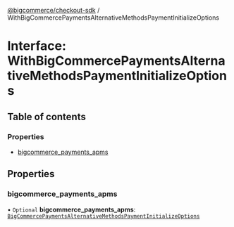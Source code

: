[@bigcommerce/checkout-sdk](../README.md) / WithBigCommercePaymentsAlternativeMethodsPaymentInitializeOptions

# Interface: WithBigCommercePaymentsAlternativeMethodsPaymentInitializeOptions

## Table of contents

### Properties

- [bigcommerce_payments_apms](WithBigCommercePaymentsAlternativeMethodsPaymentInitializeOptions.md#bigcommerce_payments_apms)

## Properties

### bigcommerce\_payments\_apms

• `Optional` **bigcommerce\_payments\_apms**: [`BigCommercePaymentsAlternativeMethodsPaymentInitializeOptions`](BigCommercePaymentsAlternativeMethodsPaymentInitializeOptions.md)
